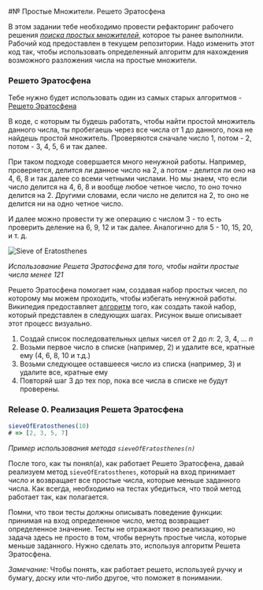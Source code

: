 #№ Простые Множители. Решето Эратосфена

В этом задании тебе необходимо провести рефакторинг рабочего решения *[поиска простых множителей][]*, которое ты ранее выполнили. Рабочий код предоставлен в текущем репозитории. Надо изменить этот код так, чтобы использовать определенный алгоритм для нахождения возможного разложения числа на простые множители.

### Решето Эратосфена

Тебе нужно будет использовать один из самых старых алгоритмов - [Решето Эратосфена][]

В коде, с которым ты будешь работать, чтобы найти простой множитель данного числа, ты пробегаешь через все числа от 1 до данного, пока не найдешь простой множитель. Проверяются сначале число 1, потом - 2, потом - 3, 4, 5, 6 и так далее.

При таком подходе совершается много ненужной работы. Например, проверяется, делится ли данное число на 2, а потом - делится ли оно на 4, 6, 8 и так далее со всеми четными числами. Но мы знаем, что если число делится на 4, 6, 8 и вообще любое четное число, то оно точно делится на 2. Другими словами, если число не делится на 2, то оно не делится ни на одно четное число.

И далее можно провести ту же операцию с числом 3 - то есть проверить деление на 6, 9, 12 и так далее. Аналогично для 5 - 10, 15, 20, и т. д.

![Sieve of Eratosthenes](http://upload.wikimedia.org/wikipedia/commons/b/b9/Sieve_of_Eratosthenes_animation.gif)

*Использование Решета Эратосфена для того, чтобы найти простые числа менее 121*

Решето Эратосфена помогает нам, создавая набор простых чисел, по которому мы можем проходить, чтобы избегать ненужной работы. Википедия предоставляет [алгоритм][РЭ алгоритм] того, как создать такой набор, который представлен в следующих шагах. Рисунок выше описывает этот процесс визуально.

1. Создай список последовательных целых чисел от 2 до *n*:  2, 3, 4, ... *n*
2. Возьми первое число в списке (например, 2) и удалите все, кратные ему (4, 6, 8, 10 и т.д.)
3. Возьми следующее оставшееся число из списка (например, 3) и удалите все, кратные ему
4. Повторяй шаг 3 до тех пор, пока все числа в списке не будут проверены.


### Release 0. Реализация Решета Эратосфена

```javascript
sieveOfEratosthenes(10)
# => [2, 3, 5, 7]
```
*Пример использования метода `sieveOfEratosthenes(n)`*

После того, как ты понял(а), как работает Решето Эратосфена, давай реализуем метод `sieveOfEratosthenes`, который на вход принимает число и возвращает все простые числа, которые меньше заданного числа. Как всегда, необходимо на тестах убедиться, что твой метод работает так, как полагается.

Помни, что твои тесты должны описывать поведение функции: принимая на вход определенное число, метод возвращает определенное значение. Тесты не отражают твою реализацию, но задача здесь не просто в том, чтобы вернуть простые числа, которые меньше заданного. Нужно сделать это, используя алгоритм Решета Эратосфена.

*Замечание:* Чтобы понять, как работает решето, используей ручку и бумагу, доску или что-либо другое, что поможет в понимании.

[поиска простых множителей]: ../../../algorithm-drill-prime-factors-challenge
[Решето Эратосфена]: https://ru.wikipedia.org/wiki/%D0%A0%D0%B5%D1%88%D0%B5%D1%82%D0%BE_%D0%AD%D1%80%D0%B0%D1%82%D0%BE%D1%81%D1%84%D0%B5%D0%BD%D0%B0
[РЭ алгоритм]: https://ru.wikipedia.org/wiki/%D0%A0%D0%B5%D1%88%D0%B5%D1%82%D0%BE_%D0%AD%D1%80%D0%B0%D1%82%D0%BE%D1%81%D1%84%D0%B5%D0%BD%D0%B0#%D0%90%D0%BB%D0%B3%D0%BE%D1%80%D0%B8%D1%82%D0%BC
